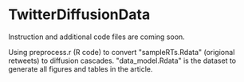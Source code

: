 # TwitterDiffusionData

Instruction and additional code files are coming soon.

Using preprocess.r (R code) to convert "sampleRTs.Rdata" (origional retweets) to diffusion cascades. 
"data_model.Rdata" is the dataset to generate all figures and tables in the article.
